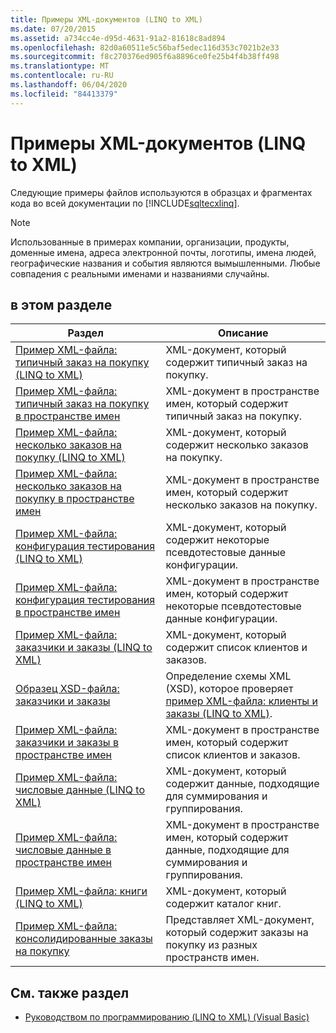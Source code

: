```yaml
---
title: Примеры XML-документов (LINQ to XML)
ms.date: 07/20/2015
ms.assetid: a734cc4e-d95d-4631-91a2-81618c8ad894
ms.openlocfilehash: 82d0a60511e5c56baf5edec116d353c7021b2e33
ms.sourcegitcommit: f8c270376ed905f6a8896ce0fe25b4f4b38ff498
ms.translationtype: MT
ms.contentlocale: ru-RU
ms.lasthandoff: 06/04/2020
ms.locfileid: "84413379"
---
```

# <a name="sample-xml-documents-linq-to-xml"></a>Примеры XML-документов (LINQ to XML)
Следующие примеры файлов используются в образцах и фрагментах кода во всей документации по [!INCLUDE[sqltecxlinq](~/includes/sqltecxlinq-md.md)].  
  
> [!NOTE]
> Использованные в примерах компании, организации, продукты, доменные имена, адреса электронной почты, логотипы, имена людей, географические названия и события являются вымышленными. Любые совпадения с реальными именами и названиями случайны.  
  
## <a name="in-this-section"></a>в этом разделе  
  
|Раздел|Описание|  
|-----------|-----------------|  
|[Пример XML-файла: типичный заказ на покупку (LINQ to XML)](sample-xml-file-typical-purchase-order-linq-to-xml.md)|XML-документ, который содержит типичный заказ на покупку.|  
|[Пример XML-файла: типичный заказ на покупку в пространстве имен](sample-xml-file-typical-purchase-order-in-a-namespace.md)|XML-документ в пространстве имен, который содержит типичный заказ на покупку.|  
|[Пример XML-файла: несколько заказов на покупку (LINQ to XML)](sample-xml-file-multiple-purchase-orders-linq-to-xml.md)|XML-документ, который содержит несколько заказов на покупку.|  
|[Пример XML-файла: несколько заказов на покупку в пространстве имен](sample-xml-file-multiple-purchase-orders-in-a-namespace.md)|XML-документ в пространстве имен, который содержит несколько заказов на покупку.|  
|[Пример XML-файла: конфигурация тестирования (LINQ to XML)](sample-xml-file-test-configuration-linq-to-xml.md)|XML-документ, который содержит некоторые псевдотестовые данные конфигурации.|  
|[Пример XML-файла: конфигурация тестирования в пространстве имен](sample-xml-file-test-configuration-in-a-namespace.md)|XML-документ в пространстве имен, который содержит некоторые псевдотестовые данные конфигурации.|  
|[Пример XML-файла: заказчики и заказы (LINQ to XML)](sample-xml-file-customers-and-orders-linq-to-xml.md)|XML-документ, который содержит список клиентов и заказов.|  
|[Образец XSD-файла: заказчики и заказы](sample-xsd-file-customers-and-orders.md)|Определение схемы XML (XSD), которое проверяет [пример XML-файла: клиенты и заказы (LINQ to XML)](sample-xml-file-customers-and-orders-linq-to-xml.md).|  
|[Пример XML-файла: заказчики и заказы в пространстве имен](sample-xml-file-customers-and-orders-in-a-namespace.md)|XML-документ в пространстве имен, который содержит список клиентов и заказов.|  
|[Пример XML-файла: числовые данные (LINQ to XML)](sample-xml-file-numerical-data-linq-to-xml.md)|XML-документ, который содержит данные, подходящие для суммирования и группирования.|  
|[Пример XML-файла: числовые данные в пространстве имен](sample-xml-file-numerical-data-in-a-namespace.md)|XML-документ в пространстве имен, который содержит данные, подходящие для суммирования и группирования.|  
|[Пример XML-файла: книги (LINQ to XML)](sample-xml-file-books-linq-to-xml.md)|XML-документ, который содержит каталог книг.|  
|[Пример XML-файла: консолидированные заказы на покупку](sample-xml-file-consolidated-purchase-orders.md)|Представляет XML-документ, который содержит заказы на покупку из разных пространств имен.|  
  
## <a name="see-also"></a>См. также раздел

- [Руководством по программированию (LINQ to XML) (Visual Basic)](programming-guide-linq-to-xml.md)
